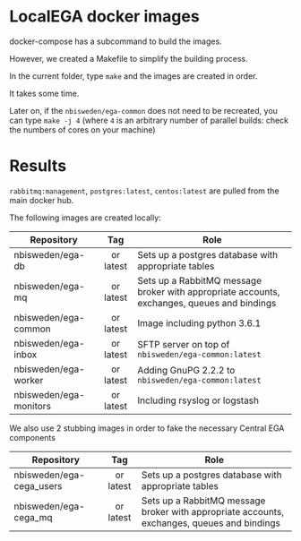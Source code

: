 # LocalEGA docker images

docker-compose has a subcommand to build the images.

However, we created a Makefile to simplify the building process.

In the current folder, type `make` and the images are created in order.

It takes some time.

Later on, if the `nbisweden/ega-common` does not need to be recreated, you
can type `make -j 4` (where `4` is an arbitrary number of parallel
builds: check the numbers of cores on your machine)

# Results

`rabbitmq:management`, `postgres:latest`, `centos:latest` are pulled from the main docker hub.

The following images are created locally:

| Repository | Tag      | Role |
|------------|:--------:|------|
| nbisweden/ega-db       | <HEAD commit> or latest | Sets up a postgres database with appropriate tables |
| nbisweden/ega-mq       | <HEAD commit> or latest | Sets up a RabbitMQ message broker with appropriate accounts, exchanges, queues and bindings |
| nbisweden/ega-common   | <HEAD commit> or latest | Image including python 3.6.1 |
| nbisweden/ega-inbox    | <HEAD commit> or latest | SFTP server on top of `nbisweden/ega-common:latest` |
| nbisweden/ega-worker   | <HEAD commit> or latest | Adding GnuPG 2.2.2 to `nbisweden/ega-common:latest` |
| nbisweden/ega-monitors | <HEAD commit> or latest | Including rsyslog or logstash |

We also use 2 stubbing images in order to fake the necessary Central EGA components

| Repository | Tag      | Role |
|------------|:--------:|------|
| nbisweden/ega-cega\_users | <HEAD commit> or latest | Sets up a postgres database with appropriate tables |
| nbisweden/ega-cega\_mq    | <HEAD commit> or latest | Sets up a RabbitMQ message broker with appropriate accounts, exchanges, queues and bindings |
